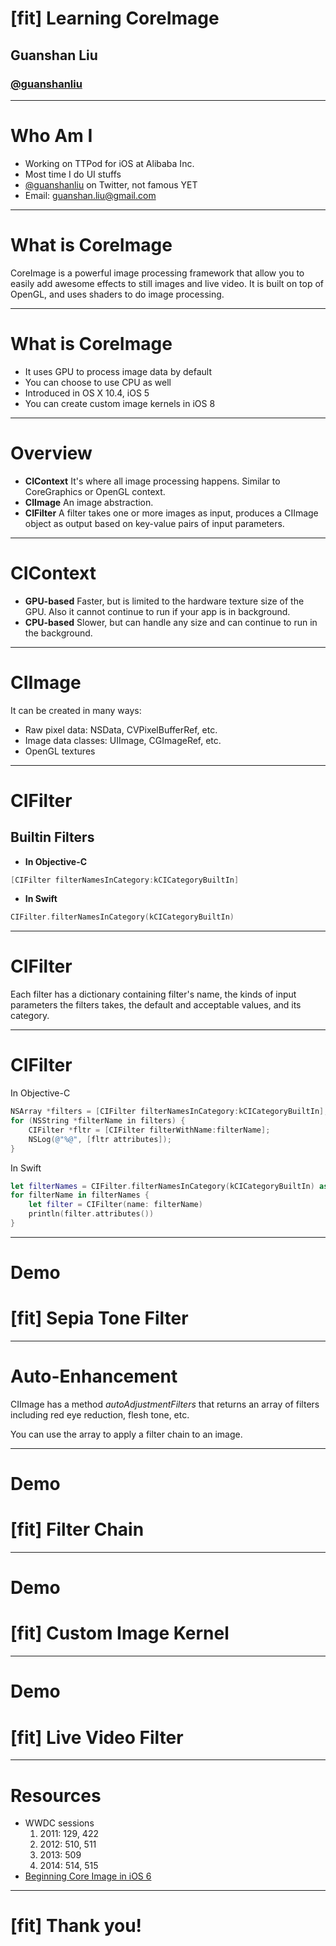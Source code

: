 # [fit] Learning CoreImage

## Guanshan Liu
### [@guanshanliu](https://twitter.com/guanshanliu/)

---

# Who Am I

- Working on TTPod for iOS at Alibaba Inc.
- Most time I do UI stuffs
- [@guanshanliu](https://twitter.com/guanshanliu/) on Twitter, not famous YET
- Email: guanshan.liu@gmail.com

---

# What is CoreImage

CoreImage is a powerful image processing framework that allow you to easily add awesome effects to still images and live video. It is built on top of OpenGL, and uses shaders to do image processing.

---

# What is CoreImage

- It uses GPU to process image data by default
- You can choose to use CPU as well
- Introduced in OS X 10.4, iOS 5
- You can create custom image kernels in iOS 8

---

# Overview

- **CIContext** It's where all image processing happens. Similar to CoreGraphics or OpenGL context.
- **CIImage** An image abstraction.
- **CIFilter** A filter takes one or more images as input, produces a CIImage object as output based on key-value pairs of input parameters.

---

# CIContext

- **GPU-based** Faster, but is limited to the hardware texture size of the GPU. Also it cannot continue to run if your app is in background.
- **CPU-based** Slower, but can handle any size and can continue to run in the background.

---

# CIImage

It can be created in many ways:

- Raw pixel data: NSData, CVPixelBufferRef, etc.
- Image data classes: UIImage, CGImageRef, etc.
- OpenGL textures

---

# CIFilter
## Builtin Filters

- **In Objective-C**

```objectivec
[CIFilter filterNamesInCategory:kCICategoryBuiltIn]
```

- **In Swift**

```swift
CIFilter.filterNamesInCategory(kCICategoryBuiltIn)
```

---

# CIFilter

Each filter has a dictionary containing filter's name, the kinds of input parameters the filters takes, the default and acceptable values, and its category.

---

# CIFilter

In Objective-C

```objectivec
NSArray *filters = [CIFilter filterNamesInCategory:kCICategoryBuiltIn]; 
for (NSString *filterName in filters) {
	CIFilter *fltr = [CIFilter filterWithName:filterName];
	NSLog(@"%@", [fltr attributes]); 
}
```

In Swift

```swift
let filterNames = CIFilter.filterNamesInCategory(kCICategoryBuiltIn) as [String]
for filterName in filterNames {
	let filter = CIFilter(name: filterName)
	println(filter.attributes())
}
```

---

# Demo 
# [fit] Sepia Tone Filter

---

# Auto-Enhancement

CIImage has a method *autoAdjustmentFilters* that returns an array of filters including red eye reduction, flesh tone, etc. 

You can use the array to apply a filter chain to an image.

---

# Demo
# [fit] Filter Chain

---

# Demo
# [fit] Custom Image Kernel

---

# Demo
# [fit] Live Video Filter

---

# Resources

- WWDC sessions
	1. 2011: 129, 422
	1. 2012: 510, 511
	1. 2013: 509
	1. 2014: 514, 515
- [Beginning Core Image in iOS 6](http://www.raywenderlich.com/22167/beginning-core-image-in-ios-6)

---

# [fit] Thank you!